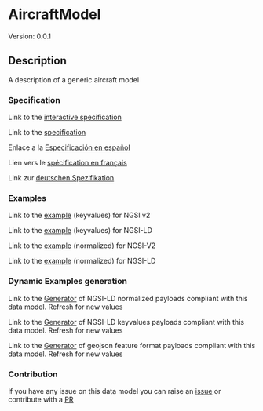 # AircraftModel
Version: 0.0.1

## Description 

A description of a generic aircraft model
### Specification

Link to the [interactive specification](https://swagger.lab.fiware.org/?url=https://smart-data-models.github.io/dataModel.Aeronautics/AircraftModel/swagger.yaml)

Link to the [specification](https://github.com/smart-data-models/dataModel.Aeronautics/blob/master/AircraftModel/doc/spec.md)

Enlace a la [Especificación en español](https://github.com/smart-data-models/dataModel.Aeronautics/blob/master/AircraftModel/doc/spec_ES.md)

Lien vers le [spécification en français](https://github.com/smart-data-models/dataModel.Aeronautics/blob/master/AircraftModel/doc/spec_FR.md)

Link zur [deutschen Spezifikation](https://github.com/smart-data-models/dataModel.Aeronautics/blob/master/AircraftModel/doc/spec_DE.md)
### Examples

Link to the [example](https://smart-data-models.github.io/dataModel.Aeronautics/AircraftModel/examples/example.json) (keyvalues) for NGSI v2

Link to the [example](https://smart-data-models.github.io/dataModel.Aeronautics/AircraftModel/examples/example.jsonld) (keyvalues) for NGSI-LD

Link to the [example](https://smart-data-models.github.io/dataModel.Aeronautics/AircraftModel/examples/example-normalized.json) (normalized) for NGSI-V2

Link to the [example](https://smart-data-models.github.io/dataModel.Aeronautics/AircraftModel/examples/example-normalized.jsonld) (normalized) for NGSI-LD
### Dynamic Examples generation

Link to the [Generator](https://smartdatamodels.org/extra/ngsi-ld_generator.php?schemaUrl=https://raw.githubusercontent.com/smart-data-models/dataModel.Aeronautics/master/AircraftModel/schema.json&email=info@smartdatamodels.org) of NGSI-LD normalized payloads compliant with this data model. Refresh for new values

Link to the [Generator](https://smartdatamodels.org/extra/ngsi-ld_generator_keyvalues.php?schemaUrl=https://raw.githubusercontent.com/smart-data-models/dataModel.Aeronautics/master/AircraftModel/schema.json&email=info@smartdatamodels.org) of NGSI-LD keyvalues payloads compliant with this data model. Refresh for new values

Link to the [Generator](https://smartdatamodels.org/extra/geojson_features_generator.php?schemaUrl=https://raw.githubusercontent.com/smart-data-models/dataModel.Aeronautics/master/AircraftModel/schema.json&email=info@smartdatamodels.org) of geojson feature format payloads compliant with this data model. Refresh for new values
### Contribution

 If you have any issue on this data model you can raise an [issue](https://github.com/smart-data-models/dataModel.Aeronautics/issues)  or contribute with a [PR](https://github.com/smart-data-models/dataModel.Aeronautics/pulls)